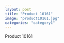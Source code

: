 ```yaml
---
layout: post
title: "Product 10161"
image: "product10161.jpg"
categories: "category1"
---
```

Product 10161
